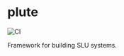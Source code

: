 # plute

![CI](https://github.com/Vernacular-ai/plute/workflows/CI/badge.svg?branch=master)

Framework for building SLU systems.
